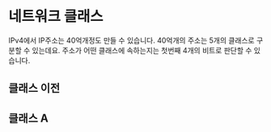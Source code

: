 # 네트워크 클래스
IPv4에서 IP주소는 40억개정도 만들 수 있습니다. 40억개의 주소는 5개의 클래스로 구분할 수 있는데요. 주소가 어떤 클래스에 속하는지는 첫번째 4개의 비트로 판단할 수 있습니다.

## 클래스 이전


## 클래스 A

